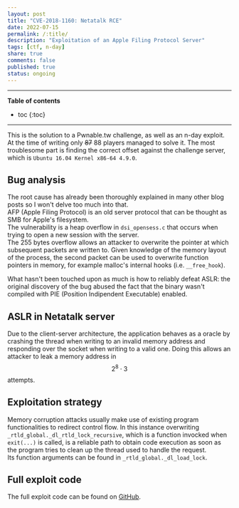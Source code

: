 ```yaml
---
layout: post
title: "CVE-2018-1160: Netatalk RCE"
date: 2022-07-15
permalink: /:title/
description: "Exploitation of an Apple Filing Protocol Server"
tags: [ctf, n-day]
share: true
comments: false
published: true
status: ongoing
---
```


---
**Table of contents**
* toc
{:toc}
---

This is the solution to a Pwnable.tw challenge, as well as
an n-day exploit. At the time of writing only ~~87~~ 88
players managed to solve it. The most troublesome part is
finding the correct offset against the challenge server,
which is `Ubuntu 16.04 Kernel x86-64 4.9.0`.

## Bug analysis 

The root cause has already been thoroughly explained in many other blog posts
so I won't delve too much into that.  
AFP (Apple Filing Protocol) is an old server protocol that can be thought as
SMB for Apple's filesystem.  
The vulnerability is a heap overflow in
`dsi_opensess.c` that occurs when trying to open a new session with the server.  
The 255 bytes overflow allows an attacker to overwrite the pointer at which
subsequent packets are written to. Given knowledge of the memory layout of the
process, the second packet can be used to overwrite function pointers in
memory, for example malloc's internal hooks (i.e. `__free_hook`).

What hasn't been touched upon as much is how to reliably defeat ASLR: the
original discovery of the bug abused the fact that the binary wasn't compiled
with PIE (Position Indipendent Executable) enabled.

## ASLR in Netatalk server

Due to the client-server architecture, the application behaves as a oracle by
crashing the thread when writing to an invalid memory address and responding
over the socket when writing to a valid one. Doing this allows an attacker to
leak a memory address in $$2^8 \cdot 3$$ attempts.

<!-- ## ASLR bypass -->

<!-- _This is work in progress, the final exploit needs its offsets to be adjusted against the challenge's server._ --> 

## Exploitation strategy

Memory corruption attacks usually make use of existing
program functionalities to redirect control flow.
In this instance overwriting
`_rtld_global._dl_rtld_lock_recursive`, which is a function
invocked when `exit(...)` is called, is a reliable path to
obtain code execution as soon as the program tries to clean
up the thread used to handle the request.  
Its function arguments can be found in
`_rtld_global._dl_load_lock`.

## Full exploit code

The full exploit code can be found on [GitHub](https://github.com/shxdow/exploits/blob/master/CVE-2018-1160.py).
